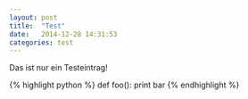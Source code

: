 ```yaml
---
layout: post
title:  "Test"
date:   2014-12-28 14:31:53
categories: test
---
```

Das ist nur ein Testeintrag!

{% highlight python %}
def foo():
    print bar
{% endhighlight %}

